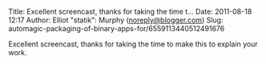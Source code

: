 Title: Excellent screencast, thanks for taking the time t...
Date: 2011-08-18 12:17
Author: Elliot "statik": Murphy (noreply@blogger.com)
Slug: automagic-packaging-of-binary-apps-for/6559113440512491676

Excellent screencast, thanks for taking the time to make this to explain
your work.

